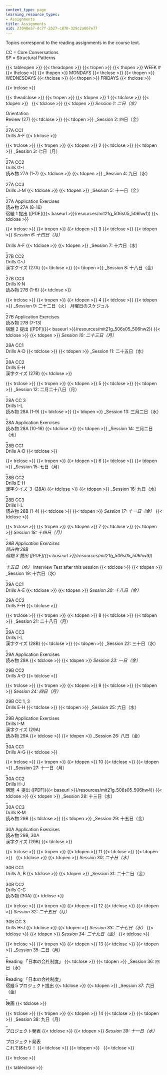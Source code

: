 ```yaml
---
content_type: page
learning_resource_types:
- Assignments
title: Assignments
uid: 23048ea7-dc7f-2b27-c870-329c2a067e77
---
```


Topics correspond to the reading assignments in the course text.

CC = Core Conversations  
SP = Structural Patterns

{{< tableopen >}}
{{< theadopen >}}
{{< tropen >}}
{{< thopen >}}
WEEK #
{{< thclose >}}
{{< thopen >}}
MONDAYS
{{< thclose >}}
{{< thopen >}}
WEDNESDAYS
{{< thclose >}}
{{< thopen >}}
FRIDAYS
{{< thclose >}}

{{< trclose >}}

{{< theadclose >}}
{{< tropen >}}
{{< tdopen >}}
1
{{< tdclose >}}
{{< tdopen >}}
 
{{< tdclose >}}
{{< tdopen >}}
_Session 1: 二日（水）_  
  
Orientation  
Review (27)
{{< tdclose >}}
{{< tdopen >}}
_Session 2: 四日（金）  
_  
27A CC1  
Drills A-F
{{< tdclose >}}

{{< trclose >}}
{{< tropen >}}
{{< tdopen >}}
2
{{< tdclose >}}
{{< tdopen >}}
_Session 3: 七日（月）  
_  
27A CC2  
Drills G-I  
読み物 27A (1-7)
{{< tdclose >}}
{{< tdopen >}}
_Session 4: 九日（水）  
_  
27A CC3  
Drills J-M
{{< tdclose >}}
{{< tdopen >}}
_Session 5: 十一日（金）  
_  
27A Application Exercises  
読み物 27A (8-16)  
宿題 1 提出 ([PDF]({{< baseurl >}}/resources/mit21g_506s05_506hw1))
{{< tdclose >}}

{{< trclose >}}
{{< tropen >}}
{{< tdopen >}}
3
{{< tdclose >}}
{{< tdopen >}}
_Session 6: 十四日（月）_  
  
Drills A-F
{{< tdclose >}}
{{< tdopen >}}
_Session 7: 十六日（水）  
_  
27B CC2  
Drills G-J  
漢字クイズ (27A)
{{< tdclose >}}
{{< tdopen >}}
_Session 8: 十八日（金）  
_  
27B CC3  
Drills K-N  
読み物 27B (1-6)
{{< tdclose >}}

{{< trclose >}}
{{< tropen >}}
{{< tdopen >}}
4
{{< tdclose >}}
{{< tdopen >}}
_Session 9: 二十二日（火） 月曜日のスケジュル  
_  
27B Application Exercises  
読み物 27B (7-13)  
宿題 2 提出 ([PDF]({{< baseurl >}}/resources/mit21g_506s05_506hw2))
{{< tdclose >}}
{{< tdopen >}}
_Session 10: 二十三日（月）_  
  
28A CC1  
Drills A-D
{{< tdclose >}}
{{< tdopen >}}
_Session 11: 二十五日（水）  
_  
28A CC2  
Drills E-H  
漢字クイズ (27B)
{{< tdclose >}}

{{< trclose >}}
{{< tropen >}}
{{< tdopen >}}
5
{{< tdclose >}}
{{< tdopen >}}
_Session 12: 二月二十八日（月）  
_  
28A CC 3  
Drills I-L  
読み物 28A (1-9)
{{< tdclose >}}
{{< tdopen >}}
_Session 13: 三月二日（水）  
_  
28A Application Exercises  
読み物 28A (10-16)
{{< tdclose >}}
{{< tdopen >}}
_Session 14: 三月二日（水）  
_  
28B CC1  
Drills A-D
{{< tdclose >}}

{{< trclose >}}
{{< tropen >}}
{{< tdopen >}}
6
{{< tdclose >}}
{{< tdopen >}}
_Session 15: 七日（月）  
_  
28B CC2  
Drills E-H  
漢字クイズ ３ (28A)
{{< tdclose >}}
{{< tdopen >}}
_Session 16: 九日（水）  
_  
28B CC3  
Drills I-L  
読み物 28B (1-4)
{{< tdclose >}}
{{< tdopen >}}
_Session 17: 十一日（金）_
{{< tdclose >}}

{{< trclose >}}
{{< tropen >}}
{{< tdopen >}}
7
{{< tdclose >}}
{{< tdopen >}}
_Session 18: 十四日（月）  
_  
28B Application Exercises  
読み物 28B  
宿題 3 提出 ([PDF]({{< baseurl >}}/resources/mit21g_506s05_506hw3))  
_  
十五日（水）_ Interview Test after this session
{{< tdclose >}}
{{< tdopen >}}
_Session 19: 十六日（水）  
_  
29A CC1  
Drills A-E
{{< tdclose >}}
{{< tdopen >}}
_Session 20: 十八日（金）_  
  
29A CC2  
Drills F-H
{{< tdclose >}}

{{< trclose >}}
{{< tropen >}}
{{< tdopen >}}
8
{{< tdclose >}}
{{< tdopen >}}
_Session 21: 二十八日（月）  
_  
29A CC3  
Drills I-L  
漢字クイズ (28B)
{{< tdclose >}}
{{< tdopen >}}
_Session 22: 三十日（水）  
_  
29A Application Exercises  
読み物 29A
{{< tdclose >}}
{{< tdopen >}}
_Session 23: 一日（金）_  
  
29B CC2  
Drills A-D
{{< tdclose >}}

{{< trclose >}}
{{< tropen >}}
{{< tdopen >}}
9
{{< tdclose >}}
{{< tdopen >}}
_Session 24: 四日（月）_  
  
29B CC 1, 3  
Drills E-H
{{< tdclose >}}
{{< tdopen >}}
_Session 25: 六日（水）  
_  
29B Application Exercises  
Drills I-M  
漢字クイズ (29A)  
読み物 29A
{{< tdclose >}}
{{< tdopen >}}
_Session 26: 八日（金）  
_  
30A CC1  
Drills A-G
{{< tdclose >}}

{{< trclose >}}
{{< tropen >}}
{{< tdopen >}}
10
{{< tdclose >}}
{{< tdopen >}}
_Session 27: 十一日（月）  
_  
30A CC2  
Drills H-J  
宿題 ４ 提出 ([PDF]({{< baseurl >}}/resources/mit21g_506s05_506hw4))
{{< tdclose >}}
{{< tdopen >}}
_Session 28: 十三日（水）  
_  
30A CC3  
Drills K-M  
読み物 29B
{{< tdclose >}}
{{< tdopen >}}
_Session 29: 十五日（金）  
_  
30A Application Exercises  
読み物 29B, 30A  
漢字クイズ (29B)
{{< tdclose >}}

{{< trclose >}}
{{< tropen >}}
{{< tdopen >}}
11
{{< tdclose >}}
{{< tdopen >}}
 
{{< tdclose >}}
{{< tdopen >}}
_Session 30: 二十日（水）_  
  
30B CC1  
Drills A, B
{{< tdclose >}}
{{< tdopen >}}
_Session 31: 二十二日（金）  
_  
30B CC2  
Drills C-G  
読み物 (30A)
{{< tdclose >}}

{{< trclose >}}
{{< tropen >}}
{{< tdopen >}}
12
{{< tdclose >}}
{{< tdopen >}}
_Session 32: 二十五日（月）_  
  
30B CC 3  
Drills H-J
{{< tdclose >}}
{{< tdopen >}}
_Session 33: 二十七日（水）_
{{< tdclose >}}
{{< tdopen >}}
_Session 34: 二十九日（金）_
{{< tdclose >}}

{{< trclose >}}
{{< tropen >}}
{{< tdopen >}}
13
{{< tdclose >}}
{{< tdopen >}}
_Session 35: 二日（月）  
_  
Reading 「日本の会社制度」
{{< tdclose >}}
{{< tdopen >}}
_Session 36: 四日（水）  
_  
Reading 「日本の会社制度」  
宿題５プロジェクト提出
{{< tdclose >}}
{{< tdopen >}}
_Session 37: 六日（金）  
_  
映画
{{< tdclose >}}

{{< trclose >}}
{{< tropen >}}
{{< tdopen >}}
14
{{< tdclose >}}
{{< tdopen >}}
_Session 38: 九日（月）  
_  
プロジェクト発表
{{< tdclose >}}
{{< tdopen >}}
_Session 39: 十一日（水）_  
  
プロジェクト発表  
これで終わり！
{{< tdclose >}}
{{< tdopen >}}
 
{{< tdclose >}}

{{< trclose >}}

{{< tableclose >}}